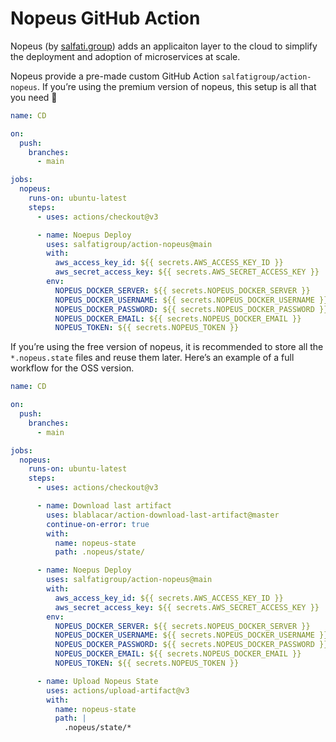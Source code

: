 # Nopeus GitHub Action

Nopeus (by [salfati.group](https://salfati.group)) adds an applicaiton layer to the cloud to simplify the deployment and adoption of microservices at scale.


Nopeus provide a pre-made custom GitHub Action `salfatigroup/action-nopeus`.  If you’re using the premium version of nopeus, this setup is all that you need 🤩

```yaml
name: CD

on:
  push:
    branches:
      - main

jobs:
  nopeus:
    runs-on: ubuntu-latest
    steps:
      - uses: actions/checkout@v3

      - name: Noepus Deploy
        uses: salfatigroup/action-nopeus@main
        with:
          aws_access_key_id: ${{ secrets.AWS_ACCESS_KEY_ID }}
          aws_secret_access_key: ${{ secrets.AWS_SECRET_ACCESS_KEY }}
        env:
          NOPEUS_DOCKER_SERVER: ${{ secrets.NOPEUS_DOCKER_SERVER }}
          NOPEUS_DOCKER_USERNAME: ${{ secrets.NOPEUS_DOCKER_USERNAME }}
          NOPEUS_DOCKER_PASSWORD: ${{ secrets.NOPEUS_DOCKER_PASSWORD }}
          NOPEUS_DOCKER_EMAIL: ${{ secrets.NOPEUS_DOCKER_EMAIL }}
          NOPEUS_TOKEN: ${{ secrets.NOPEUS_TOKEN }}
```

If you’re using the free version of nopeus, it is recommended to store all the `*.nopeus.state` files and reuse them later. Here’s an example of a full workflow for the OSS version.

```yaml
name: CD

on:
  push:
    branches:
      - main

jobs:
  nopeus:
    runs-on: ubuntu-latest
    steps:
      - uses: actions/checkout@v3

      - name: Download last artifact
        uses: blablacar/action-download-last-artifact@master
        continue-on-error: true
        with:
          name: nopeus-state
          path: .nopeus/state/

      - name: Noepus Deploy
        uses: salfatigroup/action-nopeus@main
        with:
          aws_access_key_id: ${{ secrets.AWS_ACCESS_KEY_ID }}
          aws_secret_access_key: ${{ secrets.AWS_SECRET_ACCESS_KEY }}
        env:
          NOPEUS_DOCKER_SERVER: ${{ secrets.NOPEUS_DOCKER_SERVER }}
          NOPEUS_DOCKER_USERNAME: ${{ secrets.NOPEUS_DOCKER_USERNAME }}
          NOPEUS_DOCKER_PASSWORD: ${{ secrets.NOPEUS_DOCKER_PASSWORD }}
          NOPEUS_DOCKER_EMAIL: ${{ secrets.NOPEUS_DOCKER_EMAIL }}
          NOPEUS_TOKEN: ${{ secrets.NOPEUS_TOKEN }}

      - name: Upload Nopeus State
        uses: actions/upload-artifact@v3
        with:
          name: nopeus-state
          path: |
            .nopeus/state/*
```
